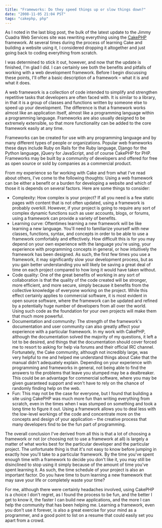 ```yaml
---
title: "Frameworks: Do they speed things up or slow things down?"
date: "2008-11-05 21:04 PST"
tags: "cakephp, php"
---
```

As I noted in the last blog post, the bulk of the latest update to the Jimmy Cuadra Web Services site was rewriting everything using the [CakePHP](http://www.cakephp.org/) framework. At several times during the process of learning Cake and building a website using it, I considered dropping it altogether and just going back to coding everything from scratch.

I was determined to stick it out, however, and now that the update is finished, I'm glad I did. I can certainly see both the benefits and pitfalls of working with a web development framework. Before I begin discussing these points, I'll offer a basic description of a framework – what it is and what it does.

A web framework is a collection of code intended to simplify and strengthen repetitive tasks that developers are often faced with. It is similar to a library, in that it is a group of classes and functions written by someone else to speed up your development. The difference is that a framework works almost like an application itself, almost like a programming language within a programming language. Frameworks are also usually designed to be extremely extensible, so that more functionality can be added to the core framework easily at any time.

Frameworks can be created for use with any programming language and by many different types of people or organizations. Popular web frameworks these days include Ruby on Rails for the Ruby language, Django for the Python language, jQuery for JavaScript, and of course CakePHP for PHP. Frameworks may be built by a community of developers and offered for free as open source or sold by companies as a commercial product.

From my experience so far working with Cake and from what I've read about others, I've come to the following thoughts: Using a web framework can be either a benefit or a burden for developing a website and which of those it is depends on several factors. Here are some things to consider:

* Complexity: How complex is your project? If all you need is a few static pages with content that is not often updated, using a framework is probably overkill. However, if your project is going to require any sort of complex dynamic functions such as user accounts, blogs, or forums, using a framework can provide a variety of benefits.
* Learning curve: Oftentimes learning a new framework will be like learning a new language. You'll need to familiarize yourself with new classes, functions, syntax, and concepts in order to be able to use a framework comfortably and effectively. How difficult this is for you may depend on your own experience with the language you're using, your experience with programming concepts in general, or how intuitively the framework has been designed. As such, the first few times you use a framework, it may significantly slow your development process, but as you gain better understanding you will likely be saving a great deal of time on each project compared to how long it would have taken without.
* Code quality: One of the great benefits of working in any sort of collaboration is that the quality of the code created will be stronger, more efficient, and more secure, simply because it benefits from the collective knowledge of everyone working on the project. While this effect certainly applies to commercial software, it is most evident in open source software, where the framework can be updated and refined by a potentially huge number of developers from all over the world. Using such code as the foundation for your own projects will make them that much more powerful.
* Documentation and community: The strength of the framework's documentation and user community can also greatly affect your experience with a particular framework. In my work with CakePHP, although the documentation solved the majority of my questions, it left a lot to be desired, and things that the documentation should cover forced me to resort to asking for help via forums and their official IRC channel. Fortunately, the Cake community, although not incredibly large, was very helpful to me and helped me understand things about Cake that the manual didn't adequately explain. Depending on your experience with programming and frameworks in general, not being able to find the answers to the problems that leave you stumped may be a dealbreaker. This could be an advantage for commercial software, where you may be given guaranteed support and won't have to rely on the chance of randomly finding help on the web.
* Fun: This may not be the case for everyone, but I found that building a site using CakePHP was much more fun than writing everything from scratch, even in the times when I was stumped on something and took a long time to figure it out. Using a framework allows you to deal less with the low-level workings of the code and concentrate more on the concepts and design of your application – the creative process that many developers find to be the fun part of programming.

The overall conclusion I've derived from all this is that a lot of choosing a framework or not (or choosing not to use a framework at all) is largely a matter of what works best for the particular developer and the particular project. The unfortunate thing is that it's not easy to know before jumping in exactly how you'll take to a particular framework. By the time you've spent enough time with a framework to decide you don't like it, you may still be disinclined to stop using it simply because of the amount of time you've spent learning it. As such, the time schedule of your project is also an important factor. Do you have time to burn learning a new framework that may save your life or completely waste your time?

For me, although there were certainly headaches involved, using CakePHP is a choice I don't regret, as I found the process to be fun, and the better I get to know it, the faster I can build new applications, and the more I can help the community that has been helping me. Learning a framework, even you don't use it forever, is also a great exercise for your mind as a programmer, and a good point to list on a resume that could easily set you apart from a crowd.

